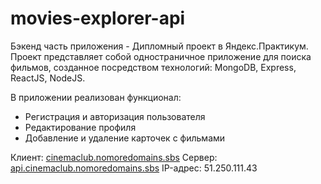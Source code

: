 # movies-explorer-api
Бэкенд часть приложения - Дипломный проект в Яндекс.Практикум. Проект представляет собой одностраничное приложение для поиска фильмов, созданное посредством технологий: MongoDB, Express, ReactJS, NodeJS.

В приложении реализован функционал:
* Регистрация и авторизация пользователя
* Редактирование профиля
* Добавление и удаление карточек с фильмами

Клиент: [cinemaclub.nomoredomains.sbs](https://cinemaclub.nomoredomains.sbs)
Сервер: [api.cinemaclub.nomoredomains.sbs](https://api.cinemaclub.nomoredomains.sbs.nomoredomains.sbs)
IP-адрес: 51.250.111.43
